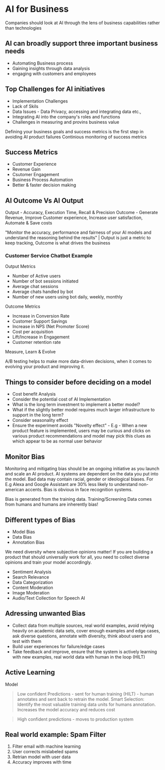 # AI for Business

Companies should look at AI through the lens of business capabilities rather than technologies

## AI can broadly support three important business needs
- Automating Business process
- Gaining insights through data analysis
- engaging with customers and employees

## Top Challenges for AI initiatives
- Implementation Challenges
- Lack of Skils
- Data Issues - Data Privacy, accessing and integrating data etc.,
- Integrating AI into the company's roles and functions
- Challenges in measuring and provins business value

Defining your business goals and success metrics is the first step in avoiding AI product failures
Continious monitoring of success metrics

## Success Metrics
- Customer Experience
- Revenue Gain
- Csutomer Engagement
- Business Process Automation
- Better & faster decision making


## AI Outcome Vs AI Output
Output - Accuracy, Execution Time, Recall & Precision
Outcome  - Generate Revenue, Improve Customer experience, Increase user satisfaction, Automate & Save costs

"Monitor the accuracy, performance and fairness of your AI models and understand the reasoning behind the results" | Output is just a metric to keep tracking, Outcome is what drives the business

### Customer Service Chatbot Example

Output Metrics 
- Number of Active users 
- Number of bot sessions initiated
- Average chat sessions
- Average chats handled by bot
- Number of new users using bot daily, weekly, monthly

Outcome Metrics
- Increase in Conversion Rate
- Customer Support Savings
- Increase in NPS (Net Promoter Score)
- Cost per acquisition
- Lift/Increase in Engagement
- Customer retention rate

Measure, Learn & Evolve

A/B testing helps to make more data-driven decisions, when it comes to evolving your product and improving it.

## Things to consider before deciding on a model
- Cost benefit Analysis
- Consider the potential cost of AI Implementation
- What is the long term investment to implement a better model?
- What if the slightly better model requires much larger infrastructure to support in the long term?
- Consider seasonality effect
- Ensure the experiment avoids "Novelty effect" - E.g - When a new product feature is implemented, users may be curious and clicks on various product recommendations and model may pick this clues as which appear to be as normal user behavior

## Monitor Bias
Monitoring and mitigating bias should be an ongoing initiative as you launch and scale an AI product. AI systems are dependent on the data you put into the model. Bad data may contain racial, gender or ideological biases. 
For E.g Alexa and Google Assistant are 30% less likely to understand non-american accents. Bias is obvious in face recognition systems.

Bias is generated from the training data. Training/Screening Data comes from humans and humans are inherently bias!

## Different types of Bias
- Model Bias
- Data Bias 
- Annotation Bias 

We need diversity where subjective opinions matter! If you are building a product that should universally work for all, you need to collect diverse opinions and train your model accordingly.
- Sentiment Analysis
- Search Relevance
- Data Categorization
- Content Moderation
- Image Moderation
- Audio/Text Collection for Speech AI

## Adressing unwanted Bias 
- Collect data from multiple sources, real world examples, avoid relying heavily on academic data sets, cover enough examples and edge cases, ask diverse questions, annotate with diversity, think about users and test with them
- Build user experiences for failure/edge cases
- Take feedback and improve, ensure that the system is actively learning with new examples, real world data with human in the loop (HILT)

## Active Learning
Model
> Low confident Predictions - sent for human training (HILT) - human annotates and sent back to retrain the model. Smart Selection: Identify the most valuable training data units for humans annotation. Increases the model accuracy and reduces cost

> High confident predictions - moves to production system

## Real world example: Spam Filter
1. Filter email with machine learning
2. User corrects mislabeled spams
3. Retrian model with user data
4. Accuracy improves with time
